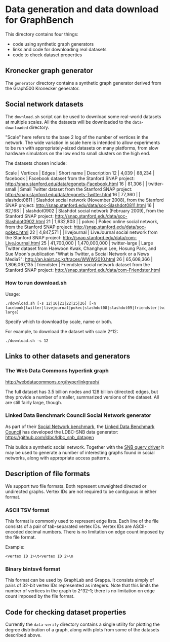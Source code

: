 # Data generation and data download for GraphBench

This directory contains four things:
* code using synthetic graph generators
* links and code for downloading real datasets
* code to check dataset properties

## Kronecker graph generator
The ```generator``` directory contains a synthetic graph generator derived from the Graph500 Kronecker generator.

## Social network datasets 
The ```download.sh``` script can be used to download some real-world datasets at multiple scales. All the datasets will be downloaded to the ```data-downloaded``` directory. 

"Scale" here refers to the base 2 log of the number of vertices in the network. The wide variation in scale here is intended to allow experiments to be run with appropriately-sized datasets on many platforms, from slow hardware simulators on the low end to small clusters on the high end.

The datasets chosen include:

Scale |   Vertices |         Edges | Short name    | Description
12    |      4,039 |        88,234 | facebook      | Facebook dataset from the Stanford SNAP project: http://snap.stanford.edu/data/egonets-Facebook.html
16    |     81,306 |               | twitter-small | Small Twitter dataset from the Stanford SNAP project: http://snap.stanford.edu/data/egonets-Twitter.html
16    |     77,360 |               |  slashdot0811 | Slashdot social network (November 2008), from the Stanford SNAP project: http://snap.stanford.edu/data/soc-Slashdot0811.html
16    |     82,168 |               |  slashdot0902 | Slashdot social network (February 2009), from the Stanford SNAP project: http://snap.stanford.edu/data/soc-Slashdot0902.html
21    |  1,632,803 |               |         pokec | Pokec online social network, from the Stanford SNAP project: http://snap.stanford.edu/data/soc-pokec.html
22    |  4,847,571 |               |   livejournal | LiveJournal social network from the Stanford SNAP project: http://snap.stanford.edu/data/com-LiveJournal.html
25    | 41,700,000 | 1,470,000,000 | twitter-large | Large Twitter dataset from Haewoon Kwak, Changhyun Lee, Hosung Park, and Sue Moon's publication "What is Twitter, a Social Network or a News Media?": http://an.kaist.ac.kr/traces/WWW2010.html
26    | 65,608,366 | 1,806,067,135 |    friendster | Friendster social network dataset from the Stanford SNAP project: http://snap.stanford.edu/data/com-Friendster.html

### How to run download.sh
Usage:

```
./download.sh [-s 12|16|21|22|25|26] [-n facebook|twitter|livejournal|pokec|slashdot08|slashdot09|friendster|twitter-large]
```

Specify which to download by scale, name or both.

For example, to download the dataset with scale 2^12:

```
./download.sh -s 12
```

## Links to other datasets and generators

### The Web Data Commons hyperlink graph

http://webdatacommons.org/hyperlinkgraph/

The full dataset has 3.5 billion nodes and 128 billion (directed) edges, but they provide a number of smaller, summarized versions of the dataset. All are still fairly large, though.

### Linked Data Benchmark Council Social Network generator

As part of their [Social Network benchmark](http://ldbcouncil.org/developer/snb), the [Linked Data Benchmark Council](http://ldbcouncil.org/) has developed the LDBC-SNB data generator:
https://github.com/ldbc/ldbc_snb_datagen

This builds a synthetic social network. Together with the [SNB query driver](https://github.com/ldbc/ldbc_driver) it may be used to generate a number of interesting graphs found in social networks, along with appropriate access patterns.

## Description of file formats

We support two file formats. Both represent unweighted directed or undirected graphs. Vertex IDs are not required to be contiguous in either format.

### ASCII TSV format

This format is commonly used to represent edge lists. Each line of the file consists of a pair of tab-separated vertex IDs. Vertex IDs are ASCII-encoded decimal numbers. There is no limitation on edge count imposed by the file format.

Example:
```
<vertex ID 1>\t<vertex ID 2>\n
```

### Binary bintsv4 format

This format can be used by GraphLab and Grappa. It consists simply of pairs of 32-bit vertex IDs represented as integers. Note that this limits the number of vertices in the graph to 2^32-1; there is no limitation on edge count imposed by the file format.

## Code for checking dataset properties

Currently the ```data-verify``` directory contains a single utility for plotting the degree distribution of a graph, along with plots from some of the datasets described above.
